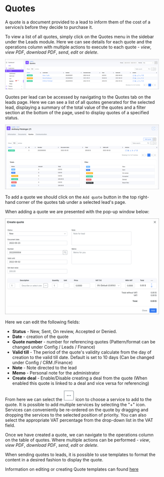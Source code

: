 Quotes
=======
A quote is a document provided to a lead to inform them of the cost of a service/s before they decide to purchase it.

To view a list of all quotes, simply click on the Quotes menu in the sidebar under the Leads module. Here we can see details for each quote and the operations column with multiple actions to execute to each quote - *view*, *view PDF*, *download PDF*, *send*, *edit* or *delete*.

![Quotes Main View](quotes_main.png)

Quotes per lead can be accessed by navigating to the Quotes tab on the leads page. Here we can see a list of all quotes generated for the selected lead, displaying a summary of the total value of the quotes and a filter section at the bottom of the page, used to display quotes of a specified status.

![Quote](quote.png)

To add a quote we should click on the `Add quote` button in the top right-hand corner of the quotes tab under a selected lead's page.

When adding a quote we are presented with the pop-up window below:

![Quote_add](quote_add.png)

Here we can edit the following fields:
- **Status** - New, Sent, On review, Accepted or Denied.
- **Date** - creation of the quote
- **Quote number** - number for referencing quotes (Pattern/format can be changed under Config / Leads / Finance)
- **Valid till** - The period of the quote's validity calculate from the day of creation to the valid till date. Default is set to 10 days (Can be changed under Config / CRM /Finance)
- **Note** - Note directed to the lead
- **Memo** - Personal note for the administrator
- **Create deal** - Enable/Disable creating a deal from the quote (When enabled this quote is linked to a deal and vice versa for referencing)

From here we can select the ![Quote Tariff Select](quote_tariff_select.png) icon to choose a service to add to the quote. It is possible to add multiple services by selecting the "+" icon. Services can conveniently be re-ordered on the quote by dragging and dropping the services to the selected position of priority. You can also select the appropriate VAT percentage from the drop-down list in the VAT field.

Once we have created a quote, we can navigate to the operations column on the table of quotes. Where multiple actions can be performed - *view*, *view PDF*, *download PDF*, *send*, *edit* or *delete*.

When sending quotes to leads, it is possible to use templates to format the content in a desired fashion to display the quote.

Information on editing or creating Quote templates can found [here](configuration/system/templates/templates.md)
